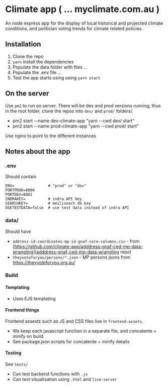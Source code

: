 # Climate app ( ... myclimate.com.au )

An node express app for the display of local historical and projected climate conditions, and politician voting trends for climate related policies.

## Installation

1. Clone the repo
2. `yarn` install the dependencies
3. Populate the data folder with files ...
4. Populate the .env file ... 
5. Test the app starts using using `yarn start`

## On the server

Use `pm2` to run on server. There will be dev and prod versions running, thus in the root folder, clone the repos into `dev/` and `prod/` folders/.

 - pm2 start --name dev-climate-app "yarn --cwd dev/ start"
 - pm2 start --name prod-climate-app "yarn --cwd prod/ start"

Use nginx to point to the different instances

## Notes about the app

### .env

Should contain

```
ENV=               # "prod" or "dev"
PORTPROD=8080
PORTDEV=8081
INDRAKEY=          # indra API key
SEARCHKEY=         # meiliseach db key
USETESTDATA=false  # use test data instead of indra API
```

### data/

Should have

 - `address-id-coordinates-mp-id-gnaf-core-columns.csv` - from [https://github.com/climate-app/adddress-gnaf-ced-mp-data-wrangling](adddress-gnaf-ced-mp-data-wrangling repo)
 - `theyvoteforyou/persons/*.json` - MP persons jsons from https://theyvoteforyou.org.au/

### Build

#### Templating

- Uses EJS templating

#### Frontend things

Frontend assests such as JS and CSS files live in `frontend-assets`. 

 - We keep each javascript function in a separate file, and concatente + minify on build
 - See package.json scripts for concatente + minify details

#### Testing

See `tests/`

 - Can test backend functions with `.js`
 - Can test visualisation using `.html` and `live-server`




